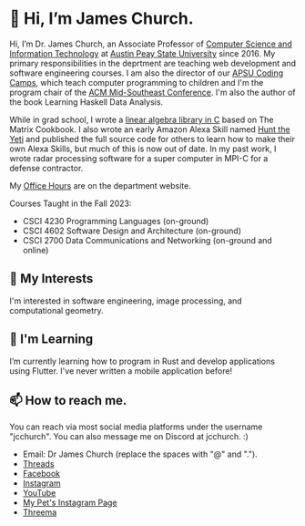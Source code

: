 # 👋 Hi, I’m James Church.

Hi, I’m Dr. James Church, an Associate Professor of [Computer Science and Information Technology](http://apsu.edu/csci) at [Austin Peay State University](http://apsu.edu) since 2016. My primary responsibilities in the deprtment are teaching web development and software engineering courses. I am also the director of our [APSU Coding Camps](https://www.apsu.edu/csci/camp/), which teach computer programming to children and I'm the program chair of the [ACM Mid-Southeast Conference](https://www.acmmidsoutheast.org/). I'm also the author of the book Learning Haskell Data Analysis.

While in grad school, I wrote a [linear algebra library in C](https://github.com/jcchurch/C-Linear-Algebra) based on The Matrix Cookbook. I also wrote an early Amazon Alexa Skill named [Hunt the Yeti](https://github.com/jcchurch/HuntTheYetiAlexa) and published the full source code for others to learn how to make their own Alexa Skills, but much of this is now out of date. In my past work, I wrote radar processing software for a super computer in MPI-C for a defense contractor.

My [Office Hours](https://www.apsu.edu/csci/faculty/office-hours.php) are on the department website.

Courses Taught in the Fall 2023:

- CSCI 4230 Programming Languages (on-ground)
- CSCI 4602 Software Design and Architecture (on-ground)
- CSCI 2700 Data Communications and Networking (on-ground and online)

## 👀 My Interests

I'm interested in software engineering, image processing, and computational geometry.

## 🌱 I'm Learning

I’m currently learning how to program in Rust and develop applications using Flutter. I've never written a mobile application before!

## 📫 How to reach me.

You can reach via most social media platforms under the username "jcchurch". You can also message me on Discord at jcchurch. :)

- Email: Dr James Church (replace the spaces with "@" and ".").
- [Threads](https://www.threads.net/@jcchurch)
- [Facebook](https://www.facebook.com/jcchurch)
- [Instagram](https://www.instagram.com/jcchurch)
- [YouTube](https://www.youtube.com/jcchurch)
- [My Pet's Instagram Page](https://www.instagram.com/khanthegreeniguana)
- [Threema](https://threema.id/257MAAD2)
